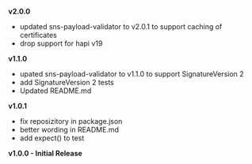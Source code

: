 **v2.0.0**
- updated sns-payload-validator to v2.0.1 to support caching of certificates
- drop support for hapi v19

**v1.1.0**
- upated sns-payload-validator to v1.1.0 to support SignatureVersion 2
- add SignatureVersion 2 tests
- Updated README.md

**v1.0.1**
- fix reposizitory in package.json
- better wording in README.md
- add expect() to test

**v1.0.0 - Initial Release**
